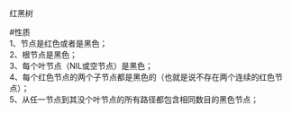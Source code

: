  红黑树

 #性质<br>
 1、节点是红色或者是黑色；<br>
 2、根节点是黑色；<br>
 3、每个叶节点（NIL或空节点）是黑色；<br>
 4、每个红色节点的两个子节点都是黑色的（也就是说不存在两个连续的红色节点）；<br>
 5、从任一节点到其没个叶节点的所有路径都包含相同数目的黑色节点；<br>